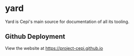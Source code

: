 # yard

Yard is Cepi's main source for documentation of all its tooling.

## Github Deployment

View the website at https://project-cepi.github.io